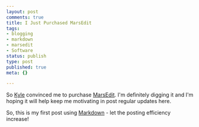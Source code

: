 ```yaml
--- 
layout: post
comments: true
title: I Just Purchased MarsEdit
tags: 
- blogging
- markdown
- marsedit
- Software
status: publish
type: post
published: true
meta: {}

---
```

So [Kyle](http://www.somedirection.com) convinced me to purchase [MarsEdit](http://www.red-sweater.com/marsedit/). I'm definitely digging it and I'm hoping it will help keep me motivating in post regular updates here.

So, this is my first post using [Markdown](http://daringfireball.net/projects/markdown/) - let the posting efficiency increase!

